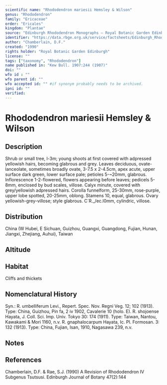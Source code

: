 ```yaml
---
scientific name: "Rhododendron mariesii Hemsley & Wilson"
genus: "Rhododendron"
family: "Ericaceae"
order: "Ericales"
kingdom: "Plantae"
source: "Edinburgh Rhododendron Monographs – Royal Botanic Garden Edinburgh"
identifier: "https://data.rbge.org.uk/service/factsheets/Edinburgh_Rhododendron_Monographs.xhtml"
author: "Chamberlain, D.F."
created: "1990"
rights holder: "Royal Botanic Garden Edinburgh"
license: ""
tags: ["taxonomy", "Rhododendron"]
name published in: "Kew Bull. 1907:244 (1907)"
doi: ""
wfo id : ""
wfo parent id: ""
wfo accepted id: "" #if synonym probably needs to be archived.                      
ipni id: ""
verified:
---
```


                       

# Rhododendron mariesii Hemsley & Wilson

## Description
Shrub or small tree, l-3m; young shoots at first covered with adpressed yellowish hairs, becoming glabrous and grey. Leaves deciduous, ovate-lanceolate, sometimes broadly ovate, 3-7.5 x 2-4.5cm, apex acute, upper surface dark green, lower surface pale; petioles 5-~20mm, glabrous. Inflorescence 1-2-flowered, flowers appearing before leaves; pedicels 5-8mm, enclosed by bud scales, villose. Calyx minute, covered with grey/yellowish adpressed hairs. Corolla funnelform, 25-30mm, rose-purple, upper lobe spotted, 20-25mm, oblong. Stamens 10, equal, glabrous. Ovary yellowish-grey-villose; style glabrous. C´R._/ec.l0mm, cylindric, villose.

## Distribution
China (W Hubei, E Sichuan, Guizhou, Guangxi, Guangdong, Fujian, Hunan, Jiangxi, Zhejiang, Auhui), Taiwan

## Altitude


## Habitat
Cliffs and thickets

## Nomenclatural History
Syn.: R. umbelliferum Levi., Repert. Spec. Nov. Regni Veg. 12; 102 (1913). Type: China, Guizhou, Pin fa, 2 iv 1902, Cavalerie 10 (holo. E). R. shojoense Hayata, J. Coll. Sci. Imp. Univ. Tokyo 30: 174 (1911). Type: Taiwan, Nantou, Kawakami & Mori 1160, n.v. R. gnaphalocarpum Hayata, Ic. PI. Formosan. 3: 132 (1913). Type: China, Fujian, Isan, 1910, Nagasawa 239, n.v.
                       
## Notes


## References

Chamberlain, D.F. & Rae, S.J. (1990) A Revision of Rhododendron IV Subgenus Tsutsusi. Edinburgh Journal of Botany 47(2):144
